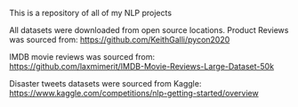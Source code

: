 This is a repository of all of my NLP projects

All datasets were downloaded from open source locations.
Product Reviews was sourced from: https://github.com/KeithGalli/pycon2020

IMDB movie reviews was sourced from: https://github.com/laxmimerit/IMDB-Movie-Reviews-Large-Dataset-50k

Disaster tweets datasets were sourced from Kaggle: https://www.kaggle.com/competitions/nlp-getting-started/overview
